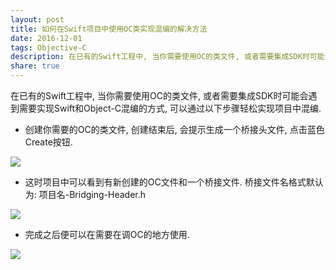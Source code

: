 ```yaml
---
layout: post
title: 如何在Swift项目中使用OC类实现混编的解决方法
date: 2016-12-01
tags: Objective-C
description: 在已有的Swift工程中, 当你需要使用OC的类文件, 或者需要集成SDK时可能会遇到需要实现Swift和Object-C混编的方式, 可以通过以下步骤轻松实现项目中混编....
share: true
---
```


在已有的Swift工程中, 当你需要使用OC的类文件, 或者需要集成SDK时可能会遇到需要实现Swift和Object-C混编的方式, 可以通过以下步骤轻松实现项目中混编.

* 创建你需要的OC的类文件, 创建结束后, 会提示生成一个桥接头文件, 点击蓝色Create按钮.

<img src="{{ '/images/fulls/img1.png' | prepend: site.baseurl | prepend: site.url }}" class="fit image">

* 这时项目中可以看到有新创建的OC文件和一个桥接文件. 桥接文件名格式默认为: 项目名-Bridging-Header.h

<img src="{{ '/images/fulls/img2.png' | prepend: site.baseurl | prepend: site.url }}" class="fit image">

* 完成之后便可以在需要在调OC的地方使用.

<img src="{{ '/images/fulls/img3.png' | prepend: site.baseurl | prepend: site.url }}" class="fit image">

